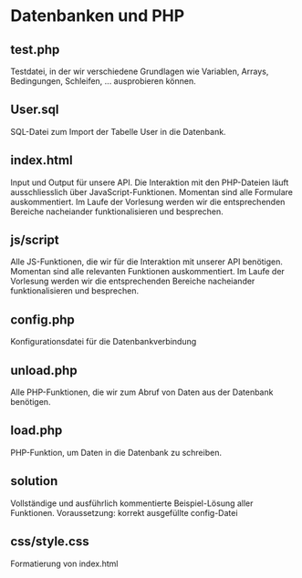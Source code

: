 # Datenbanken und PHP

## test.php
Testdatei, in der wir verschiedene Grundlagen wie Variablen, Arrays, Bedingungen, Schleifen, ... ausprobieren können.

## User.sql
SQL-Datei zum Import der Tabelle User in die Datenbank.

## index.html
Input und Output für unsere API. Die Interaktion mit den PHP-Dateien läuft ausschliesslich über JavaScript-Funktionen.
Momentan sind alle Formulare auskommentiert. Im Laufe der Vorlesung werden wir die entsprechenden Bereiche nacheiander funktionalisieren und besprechen.

## js/script
Alle JS-Funktionen, die wir für die Interaktion mit unserer API benötigen.
Momentan sind alle relevanten Funktionen auskommentiert. Im Laufe der Vorlesung werden wir die entsprechenden Bereiche nacheiander funktionalisieren und besprechen.

## config.php
Konfigurationsdatei für die Datenbankverbindung

## unload.php
Alle PHP-Funktionen, die wir zum Abruf von Daten aus der Datenbank benötigen.

## load.php
PHP-Funktion, um Daten in die Datenbank zu schreiben.

## solution
Vollständige und ausführlich kommentierte Beispiel-Lösung aller Funktionen.
Voraussetzung: korrekt ausgefüllte config-Datei

## css/style.css
Formatierung von index.html
